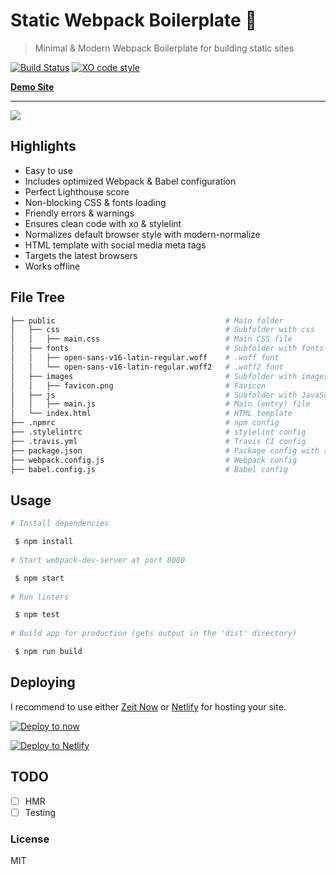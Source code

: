 # Static Webpack Boilerplate :rocket:

> Minimal & Modern Webpack Boilerplate for building static sites

[![Build Status](https://travis-ci.org/xxczaki/static-webpack-boilerplate.svg?branch=master)](https://travis-ci.org/xxczaki/static-webpack-boilerplate) 
[![XO code style](https://img.shields.io/badge/code_style-XO-5ed9c7.svg)](https://github.com/xojs/xo)


[**Demo Site**](https://static-webpack-boilerplate.now.sh)

---

![](https://lighthouse.now.sh/?perf=100&pwa=100&a11y=100&bp=100&seo=100)

## Highlights
- Easy to use
- Includes optimized Webpack & Babel configuration
- Perfect Lighthouse score
- Non-blocking CSS & fonts loading
- Friendly errors & warnings
- Ensures clean code with xo & stylelint
- Normalizes default browser style with modern-normalize
- HTML template with social media meta tags
- Targets the latest browsers
- Works offline

## File Tree
```bash
├── public                                      # Main folder
│   ├── css                                     # Subfolder with css
│   │   ├── main.css                            # Main CSS file
│   ├── fonts                                   # Subfolder with fonts
│   │   ├── open-sans-v16-latin-regular.woff    # .woff font
│   │   └── open-sans-v16-latin-regular.woff2   # .woff2 font
│   ├── images                                  # Subfolder with images
│   │   ├── favicon.png                         # Favicon
│   ├── js                                      # Subfolder with JavaScript
│   │   ├── main.js                             # Main (entry) file
│   └── index.html                              # HTML template
├── .npmrc                                      # npm config
├── .stylelintrc                                # stylelint config
├── .travis.yml                                 # Travis CI config
├── package.json                                # Package config with scripts, list of dependencies etc.
├── webpack.config.js                           # Webpack config
├── babel.config.js                             # Babel config
```

## Usage
```bash
# Install dependencies

 $ npm install
 
# Start webpack-dev-server at port 8080

 $ npm start
 
# Run linters

 $ npm test
 
# Build app for production (gets output in the 'dist' directory)

 $ npm run build
```

## Deploying

I recommend to use either [Zeit Now](https://now.sh) or [Netlify](https://netlify.com) for hosting your site.

[![Deploy to now](https://deploy.now.sh/static/button.svg)](https://deploy.now.sh/?repo=https://github.com/xxczaki/static-webpack-boilerplate)

[![Deploy to Netlify](https://www.netlify.com/img/deploy/button.svg)](https://app.netlify.com/start/deploy?repository=https://github.com/xxczaki/static-webpack-boilerplate)

## TODO

- [ ] HMR
- [ ] Testing

### License

MIT
